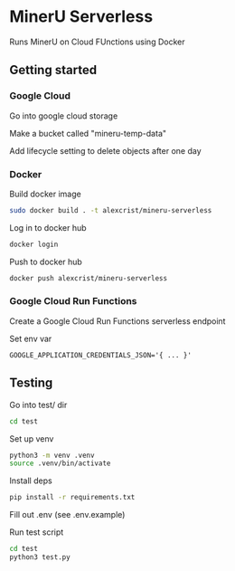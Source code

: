 # MinerU Serverless

Runs MinerU on Cloud FUnctions using Docker

## Getting started

### Google Cloud

Go into google cloud storage

Make a bucket called "mineru-temp-data"

Add lifecycle setting to delete objects after one day

### Docker

Build docker image

```bash
sudo docker build . -t alexcrist/mineru-serverless
```

Log in to docker hub

```bash
docker login
```

Push to docker hub

```bash
docker push alexcrist/mineru-serverless
```

### Google Cloud Run Functions

Create a Google Cloud Run Functions serverless endpoint

Set env var

```env
GOOGLE_APPLICATION_CREDENTIALS_JSON='{ ... }'
```

## Testing

Go into test/ dir

```bash
cd test
```

Set up venv

```bash
python3 -m venv .venv
source .venv/bin/activate
```

Install deps

```bash
pip install -r requirements.txt
```

Fill out .env (see .env.example)

Run test script

```bash
cd test
python3 test.py
```
